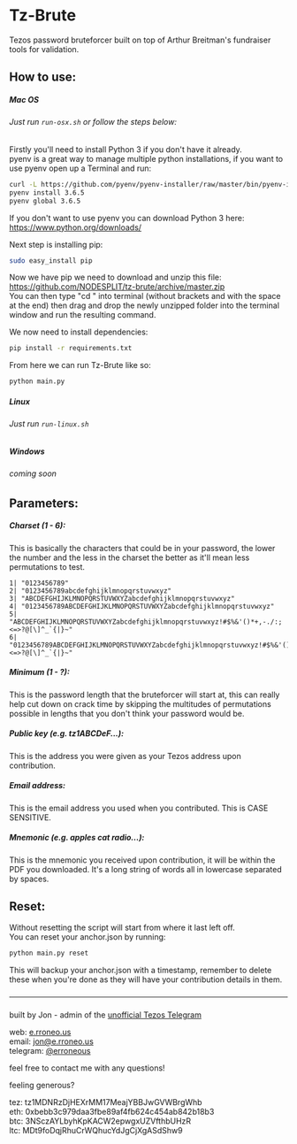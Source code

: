 # Tz-Brute
Tezos password bruteforcer built on top of Arthur Breitman's fundraiser tools for validation.  
  
## How to use:  
##### Mac OS
###### Just run ```run-osx.sh``` or follow the steps below:

Firstly you'll need to install Python 3 if you don't have it already.  
pyenv is a great way to manage multiple python installations, if you want to use pyenv open up a Terminal and run:  
```bash
curl -L https://github.com/pyenv/pyenv-installer/raw/master/bin/pyenv-installer | bash
pyenv install 3.6.5
pyenv global 3.6.5
```  
If you don't want to use pyenv you can download Python 3 here:  
https://www.python.org/downloads/  
  
Next step is installing pip:
```bash
sudo easy_install pip
```  
  
Now we have pip we need to download and unzip this file:  
https://github.com/NODESPLIT/tz-brute/archive/master.zip  
You can then type "cd " into terminal (without brackets and with the space at the end) then drag and drop the newly unzipped folder into the terminal window and run the resulting command.  
  
We now need to install dependencies:
```bash
pip install -r requirements.txt
```

From here we can run Tz-Brute like so:
```bash
python main.py
```
  
##### Linux
###### Just run ```run-linux.sh```
  
##### Windows
###### coming soon
###
###
## Parameters:
##### Charset (1 - 6):
This is basically the characters that could be in your password, the lower the number and the less in the charset the better as it'll mean less permutations to test.
```
1| "0123456789"
2| "0123456789abcdefghijklmnopqrstuvwxyz"
3| "ABCDEFGHIJKLMNOPQRSTUVWXYZabcdefghijklmnopqrstuvwxyz"
4| "0123456789ABCDEFGHIJKLMNOPQRSTUVWXYZabcdefghijklmnopqrstuvwxyz"
5| "ABCDEFGHIJKLMNOPQRSTUVWXYZabcdefghijklmnopqrstuvwxyz!#$%&'()*+,-./:;<=>?@[\]^_`{|}~"
6| "0123456789ABCDEFGHIJKLMNOPQRSTUVWXYZabcdefghijklmnopqrstuvwxyz!#$%&'()*+,-./:;<=>?@[\]^_`{|}~"
```
##### Minimum (1 - ?):
This is the password length that the bruteforcer will start at, this can really help cut down on crack time by skipping the multitudes of permutations possible in lengths that you don't think your password would be.

##### Public key (e.g. tz1ABCDeF...):
This is the address you were given as your Tezos address upon contribution.

##### Email address:
This is the email address you used when you contributed. This is CASE SENSITIVE.

##### Mnemonic (e.g. apples cat radio...):
This is the mnemonic you received upon contribution, it will be within the PDF you downloaded. It's a long string of words all in lowercase separated by spaces.

## Reset:
Without resetting the script will start from where it last left off.  
You can reset your anchor.json by running:
```bash
python main.py reset
```
This will backup your anchor.json with a timestamp, remember to delete these when you're done as they will have your contribution details in them.

###
###
###
###
___
###
###
###

built by Jon - admin of the [unofficial Tezos Telegram](https://t.me/tezosplatform)  
  
web: [e.rroneo.us](http://e.rroneo.us/)  
email: [jon@e.rroneo.us](mailto:jon@e.rroneo.us)  
telegram: [@erroneous](https://t.me/erroneous)  
  
feel free to contact me with any questions!  
  
  
feeling generous?  
  
tez: tz1MDNRzDjHEXrMM17MeajYBBJwGVWBrgWhb  
eth: 0xbebb3c979daa3fbe89af4fb624c454ab842b18b3  
btc: 3NSczAYLbyhKpKACW2epwgxUZVfthbUHzR  
ltc: MDt9foDqjRhuCrWQhucYdJgCjXgASdShw9  

